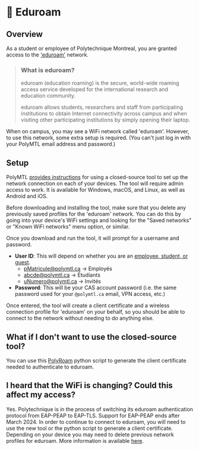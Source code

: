 # <span>📶</span> Eduroam 

## Overview

As a student or employee of Polytechnique Montreal, you are granted access to the ['eduroam'](https://eduroam.org/what-is-eduroam/) network. 

> ### What is eduroam?
> 
> eduroam (education roaming) is the secure, world-wide roaming access service developed for the international research and education community.
> 
> eduroam allows students, researchers and staff from participating institutions to obtain Internet connectivity across campus and when visiting other participating institutions by simply opening their laptop.

When on campus, you may see a WiFi network called 'eduroam'. However, to use this network, some extra setup is required. (You can't just log in with your PolyMTL email address and password.)

## Setup

PolyMTL [provides instructions](https://www.polymtl.ca/si/reseaux/wifi-onboarding) for using a closed-source tool to set up the network connection on each of your devices. The tool will require admin access to work. It is available for Windows, macOS, and Linux, as well as Android and iOS.

Before downloading and installing the tool, make sure that you delete any previously saved profiles for the 'eduroam' network. You can do this by going into your device's WiFi settings and looking for the "Saved networks" or "Known WiFi networks" menu option, or similar.

Once you download and run the tool, it will prompt for a username and password.

* **User ID**: This will depend on whether you are an [employee, student, or guest](https://www.polymtl.ca/si/reseaux/reseau-sans-fil#WIFI_Personnel_Etudiant).
  * pMatricule@polymtl.ca -> Employés
  * abcde@polymtl.ca -> Étudiants
  * uNumero@polymtl.ca -> Invités
* **Password**: This will be your CAS account password (i.e. the same password used for your `@polymtl.ca` email, VPN access, etc.)

Once entered, the tool will create a client certificate and a wireless connection profile for 'eduroam' on your behalf, so you should be able to connect to the network without needing to do anything else. 

## What if I don't want to use the closed-source tool?

You can use this [PolyRoam](https://www.pointedset.ca/polyroam) python script to generate the client certificate needed to authenticate to eduroam.

## I heard that the WiFi is changing? Could this affect my access? 

Yes. Polytechnique is in the process of switching its eduroam authentication protocol from EAP-PEAP to EAP-TLS. Support for EAP-PEAP ends after March 2024. In order to continue to connect to eduroam, you will need to use the new tool or the python script to generate a client certificate. Depending on your device you may need to delete previous network profiles for eduroam. More information is available [here](https://www.polymtl.ca/si/reseaux/wifi).
